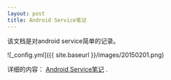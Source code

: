 ```yaml
---
layout: post
title: Android Service笔记
---
```


该文档是对android service简单的记录。

![_config.yml]({{ site.baseurl }}/images/20150201.png)

详细的内容： [Android Service笔记](https://github.com/robertzhang/Android-service-note) . 
